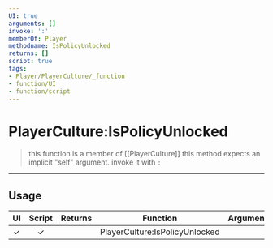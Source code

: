 ```yaml
---
UI: true
arguments: []
invoke: ':'
memberOf: Player
methodname: IsPolicyUnlocked
returns: []
script: true
tags:
- Player/PlayerCulture/_function
- function/UI
- function/script
---
```

# PlayerCulture:IsPolicyUnlocked
> this function is a member of [[PlayerCulture]]
> this method expects an implicit "self" argument. invoke it with `:`
-----
## Usage
|  UI | Script | Returns | Function | Arguments |
|:---:|:------:|-------:|:--------:|:---------|
|✓|✓||PlayerCulture:IsPolicyUnlocked||
